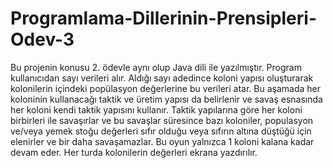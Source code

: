# Programlama-Dillerinin-Prensipleri-Odev-3
Bu projenin konusu 2. ödevle aynı olup Java dili ile yazılmıştır. Program kullanıcıdan sayı verileri alır. Aldığı sayı adedince koloni yapısı oluşturarak kolonilerin içindeki popülasyon değerlerine bu verileri atar. Bu aşamada her koloninin kullanacağı taktik ve üretim yapısı da belirlenir ve savaş esnasında her koloni kendi taktik yapısını kullanır. Taktik yapılarına göre her koloni birbirleri ile savaşırlar ve bu savaşlar süresince bazı koloniler, populasyon ve/veya yemek stoğu değerleri sıfır olduğu veya sıfırın altına düştüğü için elenirler ve bir daha savaşamazlar. Bu oyun yalnızca 1 koloni kalana kadar devam eder. Her turda kolonilerin değerleri ekrana yazdırılır.

